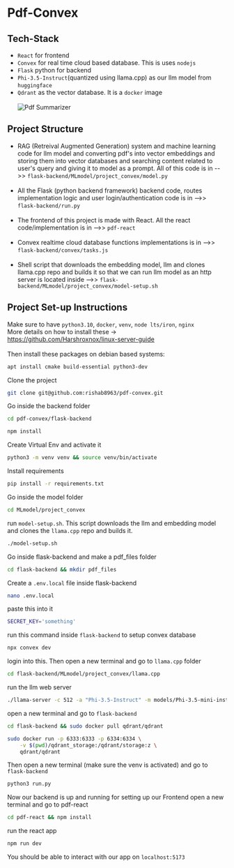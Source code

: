 # Pdf-Convex
## Tech-Stack
- `React` for frontend
- `Convex` for real time cloud based database. This is uses `nodejs`
- `Flask` python for backend
- `Phi-3.5-Instruct`(quantized using llama.cpp) as our llm model from `huggingface`
- `Qdrant` as the vector database. It is a `docker` image
<br></br>
![Pdf Summarizer](https://drive.google.com/uc?export=view&id=1PiI2aMTYDNHUKVxO3GTV7M37gXe6SDLX)

## Project Structure
- RAG (Retreival Augmented Generation) system and machine learning code for llm model and converting pdf's into vector embeddings and storing them into vector databases and searching content
related to user's query and giving it to model as a prompt. All of this code is in -->> `flask-backend/MLmodel/project_convex/model.py`<br><br>
- All the Flask (python backend framework) backend code, routes implementation logic and user login/authentication code is in -->> `flask-backend/run.py`<br><br>
- The frontend of this project is made with React. All the react code/implementation is in -->> `pdf-react`<br><br>
- Convex realtime cloud database functions implementations is in -->> `flask-backend/convex/tasks.js`<br><br>
- Shell script that downloads the embedding model, llm and clones llama.cpp repo and builds it so that we can run llm model as an http server is located
  inside -->> `flask-backend/MLmodel/project_convex/model-setup.sh`

## Project Set-up Instructions
Make sure to have `python3.10`, `docker`, `venv`, `node lts/iron`, `nginx` <br>
More details on how to install these -> https://github.com/Harshroxnox/linux-server-guide
<br><br>
Then install these packages on debian based systems:
```bash
apt install cmake build-essential python3-dev
```
Clone the project
```bash
git clone git@github.com:rishab8963/pdf-convex.git
```
Go inside the backend folder
```bash
cd pdf-convex/flask-backend
```
```bash
npm install
```
Create Virtual Env and activate it 
```bash
python3 -m venv venv && source venv/bin/activate
```
Install requirements
```bash
pip install -r requirements.txt
```
Go inside the model folder 
```bash
cd MLmodel/project_convex
```
run `model-setup.sh`. This script downloads the llm and embedding model and clones the `llama.cpp` repo and builds it.
```bash
./model-setup.sh
```
Go inside flask-backend and make a pdf_files folder
```bash
cd flask-backend && mkdir pdf_files
```
Create a `.env.local` file inside flask-backend
```bash
nano .env.local
```
paste this into it 
```bash
SECRET_KEY='something'
```
run this command inside `flask-backend` to setup convex database 
```bash
npx convex dev
```
login into this. Then open a new terminal and go to `llama.cpp` folder
```bash
cd flask-backend/MLmodel/project_convex/llama.cpp
```
run the llm web server
```bash
./llama-server -c 512 -a "Phi-3.5-Instruct" -m models/Phi-3.5-mini-instruct-Q5_K_M.gguf --api-key abcd
```
open a new terminal and go to `flask-backend`
```bash
cd flask-backend && sudo docker pull qdrant/qdrant
```
```bash
sudo docker run -p 6333:6333 -p 6334:6334 \
    -v $(pwd)/qdrant_storage:/qdrant/storage:z \
    qdrant/qdrant
```
Then open a new terminal (make sure the venv is activated) and go to `flask-backend`
```bash
python3 run.py
```
Now our backend is up and running for setting up our Frontend open a new terminal and go to pdf-react
```bash
cd pdf-react && npm install
```
run the react app
```bash
npm run dev
```
You should be able to interact with our app on `localhost:5173`
